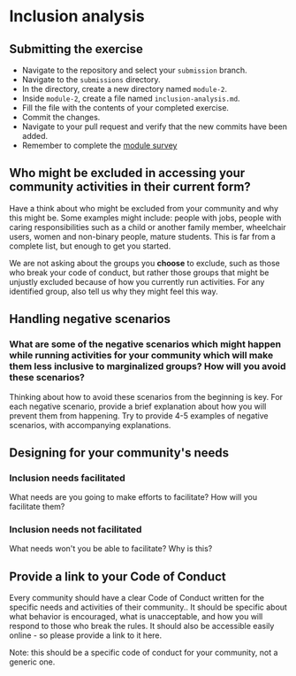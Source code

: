 # Inclusion analysis

## Submitting the exercise

- Navigate to the repository and select your `submission` branch.
- Navigate to the `submissions` directory.
- In the directory, create a new directory named `module-2`.
- Inside `module-2`, create a file named `inclusion-analysis.md`.
- Fill the file with the contents of your completed exercise.
- Commit the changes.
- Navigate to your pull request and verify that the new commits have been added.
- Remember to complete the [module survey](https://goo.gl/forms/4TgngMoXDDHLL2qE3)

## Who might be excluded in accessing your community activities in their current form?

Have a think about who might be excluded from your community and why this might be. Some examples might include: people with jobs, people with caring responsibilities such as a child or another family member, wheelchair users, women and non-binary people, mature students. This is far from a complete list, but enough to get you started.

We are not asking about the groups you **choose** to exclude, such as those who break your code of conduct, but rather those groups that might be unjustly excluded because of how you currently run activities. For any identified group, also tell us why they might feel this way. 

## Handling negative scenarios

### What are some of the negative scenarios which might happen while running activities for your community which will make them less inclusive to marginalized groups? How will you avoid these scenarios?

Thinking about how to avoid these scenarios from the beginning is key. For each negative scenario, provide a brief explanation about how you will prevent them from happening. Try to provide 4-5 examples of negative scenarios, with accompanying explanations. 


## Designing for your community's needs

### Inclusion needs facilitated

What needs are you going to make efforts to facilitate? How will you facilitate them?

### Inclusion needs not facilitated

What needs won't you be able to facilitate? Why is this?

## Provide a link to your Code of Conduct

Every community should have a clear Code of Conduct written for the specific needs and activities of their community.. It should be specific about what behavior is encouraged, what is unacceptable, and how you will respond to those who break the rules. It should also be accessible easily online - so please provide a link to it here.

Note: this should be a specific code of conduct for your community, not a generic one. 


